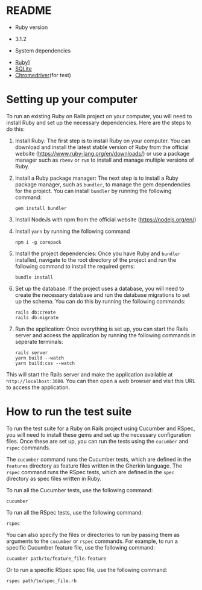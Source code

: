 # README

* Ruby version
- 3.1.2

* System dependencies
- [Ruby](https://www.ruby-lang.org/en/documentation/installation/)]
- [SQLite](https://www.sqlite.org/download.html)
- [Chromedriver](https://chromedriver.chromium.org/downloads)(for test)

# Setting up your computer

To run an existing Ruby on Rails project on your computer, you will need to install Ruby and set up the necessary dependencies. Here are the steps to do this:

1. Install Ruby: The first step is to install Ruby on your computer. You can download and install the latest stable version of Ruby from the official website (https://www.ruby-lang.org/en/downloads/) or use a package manager such as `rbenv` or `rvm` to install and manage multiple versions of Ruby.

2. Install a Ruby package manager: The next step is to install a Ruby package manager, such as `bundler`, to manage the gem dependencies for the project. You can install `bundler` by running the following command:
    ```
    gem install bundler
    ```

3. Install NodeJs with npm from the official website (https://nodejs.org/en/)

4. Install `yarn` by running the following command
    ```
    npm i -g corepack
    ```

5. Install the project dependencies: Once you have Ruby and `bundler` installed, navigate to the root directory of the project and run the following command to install the required gems:
    ```
    bundle install
    ```

6. Set up the database: If the project uses a database, you will need to create the necessary database and run the database migrations to set up the schema. You can do this by running the following commands:
    ```
    rails db:create
    rails db:migrate
    ```

7. Run the application: Once everything is set up, you can start the Rails server and access the application by running the following commands in seperate terminals:
    ```
    rails server
    yarn build --watch
    yarn build:css --watch
    ```

This will start the Rails server and make the application available at `http://localhost:3000`. You can then open a web browser and visit this URL to access the application.


# How to run the test suite

To run the test suite for a Ruby on Rails project using Cucumber and RSpec, you will need to install these gems and set up the necessary configuration files. Once these are set up, you can run the tests using the `cucumber` and `rspec` commands.

The `cucumber` command runs the Cucumber tests, which are defined in the `features` directory as feature files written in the Gherkin language. The `rspec` command runs the RSpec tests, which are defined in the `spec` directory as spec files written in Ruby.

To run all the Cucumber tests, use the following command:
```
cucumber
```

To run all the RSpec tests, use the following command:

```
rspec
```

You can also specify the files or directories to run by passing them as arguments to the `cucumber` or `rspec` commands. For example, to run a specific Cucumber feature file, use the following command:

```
cucumber path/to/feature_file.feature
```

Or to run a specific RSpec spec file, use the following command:

```
rspec path/to/spec_file.rb
```